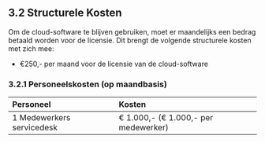 ## 3.2 Structurele Kosten

Om de cloud-software te blijven gebruiken, moet er maandelijks een bedrag betaald worden voor de licensie. Dit brengt de volgende structurele kosten met zich mee:
- €250,- per maand voor de licensie van de cloud-software

### 3.2.1 Personeelskosten (op maandbasis)

| Personeel                 | Kosten                               |
| :--------                 | :-----                               |
| 1 Medewerkers servicedesk | € 1.000,- (€ 1.000,- per medewerker) |
